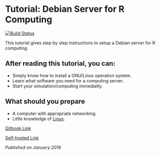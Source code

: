 # Tutorial: Debian Server for R Computing

[![Build Status](https://github.com/weihanglo/debian-R-setup/workflows/CD/badge.svg)](https://github.com/weihanglo/debian-R-setup/actions?query=workflow%3ACD)

This tutorial gives step by step instructions to setup a Debian server for R computing.

## After reading this tutorial, you can:

* Simply know how to install a GNU/Linux operation system. 
* Learn what software you need for a computing server.
* Start your simulation/computing immediatly.

## What should you prepare

* A computer with appropriate networking.
* Little knowledge of [Linux](https://www.debian.org/doc/manuals/debian-reference/ch01.en.html).

[Gitbook Link](https://weihanglo.gitbook.io/debian-server-for-r-computing/)

[Self-hosted Link](https://weihanglo.tw/debian-R-setup/)

_Published on January 2016_


